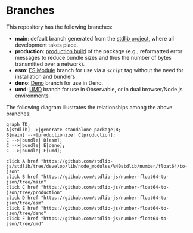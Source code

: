 <!--

@license Apache-2.0

Copyright (c) 2022 The Stdlib Authors.

Licensed under the Apache License, Version 2.0 (the "License");
you may not use this file except in compliance with the License.
You may obtain a copy of the License at

    http://www.apache.org/licenses/LICENSE-2.0

Unless required by applicable law or agreed to in writing, software
distributed under the License is distributed on an "AS IS" BASIS,
WITHOUT WARRANTIES OR CONDITIONS OF ANY KIND, either express or implied.
See the License for the specific language governing permissions and
limitations under the License.

-->

# Branches

This repository has the following branches:

-   **main**: default branch generated from the [stdlib project][stdlib-url], where all development takes place.
-   **production**: [production build][production-url] of the package (e.g., reformatted error messages to reduce bundle sizes and thus the number of bytes transmitted over a network).
-   **esm**: [ES Module][esm-url] branch for use via a `script` tag without the need for installation and bundlers.
-   **deno**: [Deno][deno-url] branch for use in Deno.
-   **umd**: [UMD][umd-url] branch for use in Observable, or in dual browser/Node.js environments.

The following diagram illustrates the relationships among the above branches:

```mermaid
graph TD;
A[stdlib]-->|generate standalone package|B;
B[main] -->|productionize| C[production];
C -->|bundle| D[esm];
C -->|bundle| E[deno];
C -->|bundle| F[umd];

click A href "https://github.com/stdlib-js/stdlib/tree/develop/lib/node_modules/%40stdlib/number/float64/to-json"
click B href "https://github.com/stdlib-js/number-float64-to-json/tree/main"
click C href "https://github.com/stdlib-js/number-float64-to-json/tree/production"
click D href "https://github.com/stdlib-js/number-float64-to-json/tree/esm"
click E href "https://github.com/stdlib-js/number-float64-to-json/tree/deno"
click F href "https://github.com/stdlib-js/number-float64-to-json/tree/umd"
```

[stdlib-url]: https://github.com/stdlib-js/stdlib/tree/develop/lib/node_modules/%40stdlib/number/float64/to-json
[production-url]: https://github.com/stdlib-js/number-float64-to-json/tree/production
[deno-url]: https://github.com/stdlib-js/number-float64-to-json/tree/deno
[umd-url]: https://github.com/stdlib-js/number-float64-to-json/tree/umd
[esm-url]: https://github.com/stdlib-js/number-float64-to-json/tree/esm